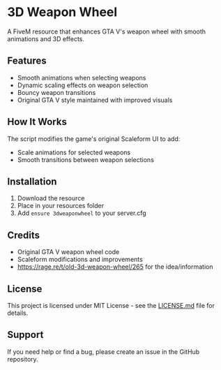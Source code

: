 # 3D Weapon Wheel
A FiveM resource that enhances GTA V's weapon wheel with smooth animations and 3D effects.

## Features
- Smooth animations when selecting weapons
- Dynamic scaling effects on weapon selection
- Bouncy weapon transitions 
- Original GTA V style maintained with improved visuals

## How It Works
The script modifies the game's original Scaleform UI to add:
- Scale animations for selected weapons
- Smooth transitions between weapon selections


## Installation
1. Download the resource
2. Place in your resources folder
3. Add `ensure 3dweaponwheel` to your server.cfg

## Credits
- Original GTA V weapon wheel code
- Scaleform modifications and improvements
- https://rage.re/t/old-3d-weapon-wheel/265 for the idea/information

## License
This project is licensed under MIT License - see the [LICENSE.md](LICENSE.md) file for details.

## Support
If you need help or find a bug, please create an issue in the GitHub repository.
